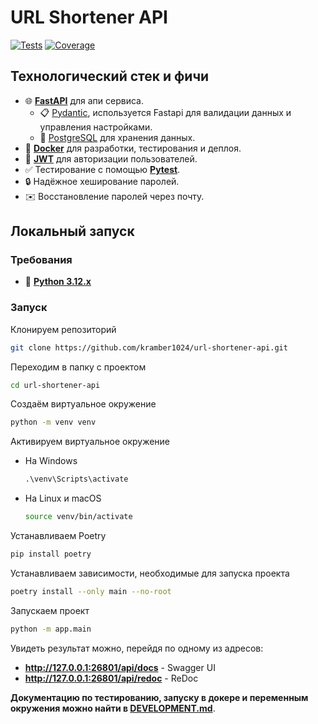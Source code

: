 # URL Shortener API

<a href="https://github.com/kramber1024/url-shortener-api/actions/workflows/tests.yml" target="_blank"><img src="https://github.com/kramber1024/url-shortener-api/actions/workflows/tests.yml/badge.svg" alt="Tests"></a>
<a href="https://app.codecov.io/github/kramber1024/url-shortener-api/tree/main" target="_blank"><img src="https://img.shields.io/codecov/c/github/kramber1024/url-shortener-api" alt="Coverage">
</a>

## Технологический стек и фичи

- 🌐 [**FastAPI**](https://fastapi.tiangolo.com/) для апи сервиса.
    - 📋 [Pydantic](https://docs.pydantic.dev/), используется Fastapi для валидации данных и управления настройками.
    - 💾 [PostgreSQL](https://www.postgresql.org/) для хранения данных.
- 🐋 [**Docker**](https://www.docker.com/) для разработки, тестирования и деплоя.
- 🔑 [**JWT**](https://jwt.io/) для авторизации пользователей.
- ✅ Тестирование с помощью [**Pytest**](https://pytest.org/).
- 🔒 Надёжное хеширование паролей.
- ✉️ Восстановление паролей через почту.

## Локальный запуск

### Требования

- 🐍 [**Python 3.12.x**](https://www.python.org/)

### Запуск

Клонируем репозиторий
```bash
git clone https://github.com/kramber1024/url-shortener-api.git
```

Переходим в папку с проектом
```bash
cd url-shortener-api
```

Создаём виртуальное окружение
```bash
python -m venv venv
```

Активируем виртуальное окружение
- На Windows

    ```bat
    .\venv\Scripts\activate
    ```
- На Linux и macOS

    ```bash
    source venv/bin/activate
    ```

Устанавливаем Poetry
```bash
pip install poetry
```

Устанавливаем зависимости, необходимые для запуска проекта
```bash
poetry install --only main --no-root
```

Запускаем проект
```bash
python -m app.main
```

Увидеть результат можно, перейдя по одному из адресов:
- **http://127.0.0.1:26801/api/docs** - Swagger UI
- **http://127.0.0.1:26801/api/redoc** - ReDoc

**Документацию по тестированию, запуску в докере и переменным окружения можно найти в [DEVELOPMENT.md](./DEVELOPMENT.md)**.
